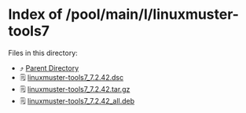 
# Index of /pool/main/l/linuxmuster-tools7
Files in this directory:
- ⤴ [Parent Directory](../)
- 🗒 [linuxmuster-tools7_7.2.42.dsc](linuxmuster-tools7_7.2.42.dsc)
- 🗒 [linuxmuster-tools7_7.2.42.tar.gz](linuxmuster-tools7_7.2.42.tar.gz)
- 🗒 [linuxmuster-tools7_7.2.42_all.deb](linuxmuster-tools7_7.2.42_all.deb)
